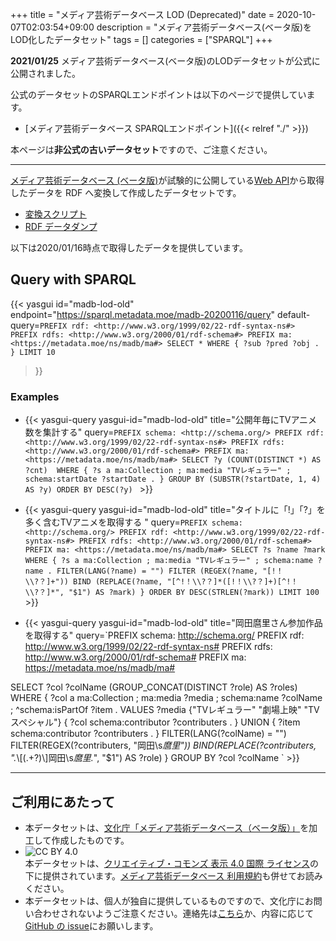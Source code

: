 +++
title = "メディア芸術データベース LOD (Deprecated)"
date = 2020-10-07T02:03:54+09:00
description = "メディア芸術データベース(ベータ版)をLOD化したデータセット"
tags = []
categories = ["SPARQL"]
+++

**2021/01/25** メディア芸術データベース(ベータ版)のLODデータセットが公式に公開されました。

公式のデータセットのSPARQLエンドポイントは以下のページで提供しています。

- [メディア芸術データベース SPARQLエンドポイント]({{< relref "./" >}})

本ページは**非公式の古いデータセット**ですので、ご注意ください。

----

[メディア芸術データベース (ベータ版)](https://mediaarts-db.bunka.go.jp/)が試験的に公開している[Web API](https://mediaarts-db.bunka.go.jp/about#anc02)から取得したデータを RDF へ変換して作成したデータセットです。

- [変換スクリプト](https://github.com/Babibubebon/MADB-LOD)
- [RDF データダンプ](https://github.com/Babibubebon/MADB-LOD/releases)

以下は2020/01/16時点で取得したデータを提供しています。

## Query with SPARQL

{{< yasgui id="madb-lod-old" endpoint="https://sparql.metadata.moe/madb-20200116/query"
default-query=`PREFIX rdf: <http://www.w3.org/1999/02/22-rdf-syntax-ns#>
PREFIX rdfs: <http://www.w3.org/2000/01/rdf-schema#>
PREFIX ma: <https://metadata.moe/ns/madb/ma#>
SELECT * WHERE {
  ?sub ?pred ?obj .
} LIMIT 10`
>}}

### Examples

- {{< yasgui-query yasgui-id="madb-lod-old" title="公開年毎にTVアニメ数を集計する"
query=`PREFIX schema: <http://schema.org/>
PREFIX rdf: <http://www.w3.org/1999/02/22-rdf-syntax-ns#>
PREFIX rdfs: <http://www.w3.org/2000/01/rdf-schema#>
PREFIX ma: <https://metadata.moe/ns/madb/ma#>
SELECT ?y (COUNT(DISTINCT *) AS ?cnt)  WHERE {
  ?s a ma:Collection ;
     ma:media "TVレギュラー" ;
     schema:startDate ?startDate .
}
GROUP BY (SUBSTR(?startDate, 1, 4) AS ?y)
ORDER BY DESC(?y)
` >}}

- {{< yasgui-query yasgui-id="madb-lod-old" title="タイトルに「!」「?」を多く含むTVアニメを取得する "
query=`PREFIX schema: <http://schema.org/>
PREFIX rdf: <http://www.w3.org/1999/02/22-rdf-syntax-ns#>
PREFIX rdfs: <http://www.w3.org/2000/01/rdf-schema#>
PREFIX ma: <https://metadata.moe/ns/madb/ma#>
SELECT ?s ?name ?mark WHERE {
  ?s a ma:Collection ;
     ma:media "TVレギュラー" ;
     schema:name ?name .
  FILTER(LANG(?name) = "")
  FILTER (REGEX(?name, "[!！\\?？]+"))
  BIND (REPLACE(?name, "[^!！\\?？]*([!！\\?？]+)[^!！\\?？]*", "$1") AS ?mark)
}
ORDER BY DESC(STRLEN(?mark))
LIMIT 100
` >}}

- {{< yasgui-query yasgui-id="madb-lod-old" title="岡田麿里さん参加作品を取得する"
query=`PREFIX schema: <http://schema.org/>
PREFIX rdf: <http://www.w3.org/1999/02/22-rdf-syntax-ns#>
PREFIX rdfs: <http://www.w3.org/2000/01/rdf-schema#>
PREFIX ma: <https://metadata.moe/ns/madb/ma#>

SELECT
	?col ?colName (GROUP_CONCAT(DISTINCT ?role) AS ?roles)
WHERE {
  ?col a ma:Collection ;
         ma:media ?media ;
         schema:name ?colName ;
         ^schema:isPartOf ?item .
  VALUES ?media {"TVレギュラー" "劇場上映" "TVスペシャル"}
  {
  	?col schema:contributor ?contributers .
  } UNION {
    ?item schema:contributor ?contributers .
  }
  FILTER(LANG(?colName) = "")
  FILTER(REGEX(?contributers, "岡田\\s*麿里"))
  BIND(REPLACE(?contributers, ".*\\[(.+?)\\]岡田\\s*麿里.*", "$1") AS ?role)
}
GROUP BY ?col ?colName
` >}}

---

## ご利用にあたって

- 本データセットは、[文化庁「メディア芸術データベース（ベータ版）」](https://mediaarts-db.bunka.go.jp/)を加工して作成したものです。
- ![CC BY 4.0](https://licensebuttons.net/l/by/4.0/88x31.png)  
  本データセットは、[クリエイティブ・コモンズ 表示 4.0 国際 ライセンス](http://creativecommons.org/licenses/by/4.0/)の下に提供されています。[メディア芸術データベース 利用規約](https://mediaarts-db.bunka.go.jp/user_terms)も併せてお読みください。
- 本データセットは、個人が独自に提供しているものですので、文化庁にお問い合わせされないようご注意ください。連絡先は[こちら](https://babibubebo.org/about/contact/)か、内容に応じて[GitHub の issue](https://github.com/Babibubebon/MADB-LOD/issues)にお願いします。

